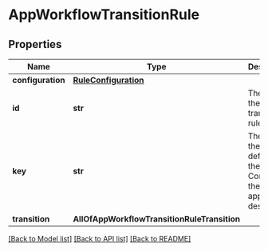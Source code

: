 # AppWorkflowTransitionRule

## Properties
Name | Type | Description | Notes
------------ | ------------- | ------------- | -------------
**configuration** | [**RuleConfiguration**](RuleConfiguration.md) |  | 
**id** | **str** | The ID of the transition rule. | 
**key** | **str** | The key of the rule, as defined in the Connect or the Forge app descriptor. | 
**transition** | **AllOfAppWorkflowTransitionRuleTransition** |  | [optional] 

[[Back to Model list]](../README.md#documentation-for-models) [[Back to API list]](../README.md#documentation-for-api-endpoints) [[Back to README]](../README.md)

